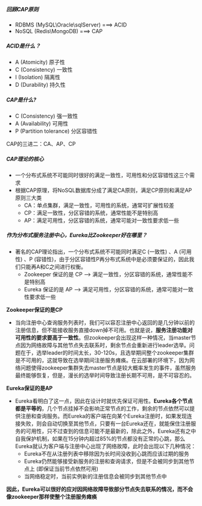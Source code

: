#####  **回顾CAP原则**

- RDBMS (MySQL\Oracle\sqlServer) ===> ACID
- NoSQL (Redis\MongoDB) ===> CAP

##### **ACID是什么？**

- A (Atomicity) 原子性
- C (Consistency) 一致性
- I (Isolation) 隔离性
- D (Durability) 持久性

##### **CAP是什么?**

- C (Consistency) 强一致性
- A (Availability) 可用性
- P (Partition tolerance) 分区容错性

CAP的三进二：CA、AP、CP

##### **CAP理论的核心**

- 一个分布式系统不可能同时很好的满足一致性，可用性和分区容错性这三个需求
- 根据CAP原理，将NoSQL数据库分成了满足CA原则，满足CP原则和满足AP原则三大类
  - CA：单点集群，满足一致性，可用性的系统，通常可扩展性较差
  - CP：满足一致性，分区容错的系统，通常性能不是特别高
  - AP：满足可用性，分区容错的系统，通常可能对一致性要求低一些

##### **作为分布式服务注册中心，Eureka比Zookeeper好在哪里？**

- 著名的CAP理论指出，一个分布式系统不可能同时满足C (一致性) 、A (可用性) 、P (容错性)，由于分区容错性P再分布式系统中是必须要保证的，因此我们只能再A和C之间进行权衡。
  - Zookeeper 保证的是 CP —> 满足一致性，分区容错的系统，通常性能不是特别高
  - Eureka 保证的是 AP —> 满足可用性，分区容错的系统，通常可能对一致性要求低一些

**Zookeeper保证的是CP**

- 当向注册中心查询服务列表时，我们可以容忍注册中心返回的是几分钟以前的注册信息，但不能接收服务直接down掉不可用。也就是说，**服务注册功能对可用性的要求要高于一致性**。但zookeeper会出现这样一种情况，当master节点因为网络故障与其他节点失去联系时，剩余节点会重新进行leader选举。问题在于，选举leader的时间太长，30-120s，且选举期间整个zookeeper集群是不可用的，这就导致在选举期间注册服务瘫痪。在云部署的环境下，因为网络问题使得zookeeper集群失去master节点是较大概率发生的事件，虽然服务最终能够恢复，但是，漫长的选举时间导致注册长期不可用，是不可容忍的。

**Eureka保证的是AP**

- Eureka看明白了这一点，因此在设计时就优先保证可用性。**Eureka各个节点都是平等的**，几个节点挂掉不会影响正常节点的工作，剩余的节点依然可以提供注册和查询服务。而Eureka的客户端在向某个Eureka注册时，如果发现连接失败，则会自动切换至其他节点，只要有一台Eureka还在，就能保住注册服务的可用性，只不过查到的信息可能不是最新的，除此之外，Eureka还有之中自我保护机制，如果在15分钟内超过85%的节点都没有正常的心跳，那么Eureka就认为客户端与注册中心出现了网络故障，此时会出现以下几种情况：
  - Eureka不在从注册列表中移除因为长时间没收到心跳而应该过期的服务
  - Eureka仍然能够接受新服务的注册和查询请求，但是不会被同步到其他节点上 (即保证当前节点依然可用)
  - 当网络稳定时，当前实例新的注册信息会被同步到其他节点中

**因此，Eureka可以很好的应对因网络故障导致部分节点失去联系的情况，而不会像zookeeper那样使整个注册服务瘫痪**